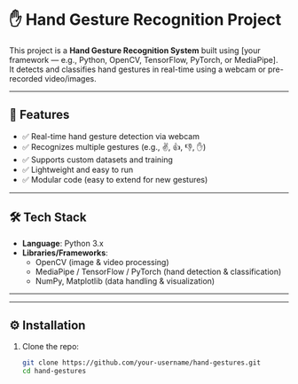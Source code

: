 # ✋ Hand Gesture Recognition Project

This project is a **Hand Gesture Recognition System** built using [your framework — e.g., Python, OpenCV, TensorFlow, PyTorch, or MediaPipe].  
It detects and classifies hand gestures in real-time using a webcam or pre-recorded video/images.  

---

## 🚀 Features
- ✅ Real-time hand gesture detection via webcam  
- ✅ Recognizes multiple gestures (e.g., ✌️, 👍, 👎, ✋)  
- ✅ Supports custom datasets and training  
- ✅ Lightweight and easy to run  
- ✅ Modular code (easy to extend for new gestures)  

---

## 🛠️ Tech Stack
- **Language**: Python 3.x  
- **Libraries/Frameworks**:
  - OpenCV (image & video processing)  
  - MediaPipe / TensorFlow / PyTorch (hand detection & classification)  
  - NumPy, Matplotlib (data handling & visualization)  

---



---

## ⚙️ Installation
1. Clone the repo:
   ```bash
   git clone https://github.com/your-username/hand-gestures.git
   cd hand-gestures
